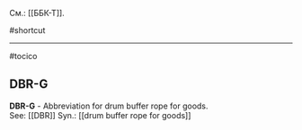 См.: [[ББК-Т]].

#shortcut




<hr/>

#tocico

## DBR-G

<b>DBR-G</b> - Abbreviation for drum buffer rope for goods.  
See: [[DBR]]
Syn.: [[drum buffer rope for goods]]



